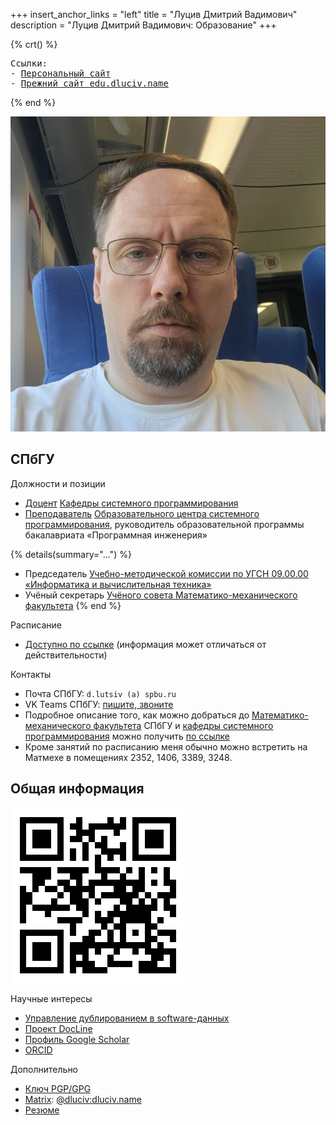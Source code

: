 +++
insert_anchor_links = "left"
title = "Луцив Дмитрий Вадимович"
description = "Луцив Дмитрий Вадимович: Образование"
+++

{% crt() %}
<pre>
Ссылки:
- <a href="https://dluciv.name/?utm_source=edu.dluciv.name&utm_campaign=dluciv.name_domain">Персональный сайт</a>
- <a href="https://sites.google.com/view/edu2018-dluciv-name?utm_source=edu.dluciv.name&utm_campaign=dluciv.name_domain">Прежний сайт edu.dluciv.name</a>
</pre>
{% end %}

![Д.В. Луцив (2025)](images/dluciv-2025.jpg#end)

## СПбГУ

Должности и позиции

- [Доцент](https://se.math.spbu.ru/department/staff.html) [Кафедры системного программирования](https://se.math.spbu.ru/)
- [Преподаватель](https://pureportal.spbu.ru/ru/organisations/---\(101d8248-e0f3-4205-9d78-05c3051b552c\)/persons.html)
  [Образовательного центра системного программирования](https://spbu.ru/obrazovatelnyy-centr-sistemnogo-programmirovaniya-spbgu),
  руководитель образовательной программы бакалавриата «Программная инженерия»

{% details(summary="...") %}
- Председатель [Учебно-методической комиссии по УГСН 09.00.00 «Информатика и вычислительная техника»](https://spbu.ru/universitet/podrazdeleniya-i-rukovodstvo/uchebno-metodicheskie-komissii/uchebno-metodicheskaya-24)
- Учёный секретарь [Учёного совета Математико-механического факультета](https://spbu.ru/universitet/podrazdeleniya-i-rukovodstvo/uchenye-sovety/uchenyy-sovet-matematiko-mekhanicheskogo)
{% end %}


Расписание

- [Доступно по ссылке](https://timetable.spbu.ru/WeekEducatorEvents/2760) (информация может отличаться от действительности)

Контакты

- Почта СПбГУ<a href="https://edu-dluciv-name.goatcounter.com/" style="text-decoration: none; color: inherit; font-weight: inherit;">:</a> `d.lutsiv (a) spbu.ru`
- VK Teams СПбГУ: [пишите, звоните](https://myteam.mail.ru/profile/AoLKqqsskmcrQD7yYWs)
- Подробное описание того, как можно добраться до [Математико-механического факультета](http://math.spbu.ru/) СПбГУ и [кафедры системного программирования](https://se.math.spbu.ru/) можно получить [по ссылке](https://se.math.spbu.ru/contacts.html)
- Кроме занятий по расписанию меня обычно можно встретить на Матмехе в помещениях
  2352, 1406, 3389, 3248.

## Общая информация

![This QR](images/qr-edu-dluciv-name.png#end)

Научные интересы

- [Управление дублированием в software-данных](http://spisok.math.spbu.ru/2019/p10.asp)
- [Проект DocLine](https://docline.github.io/)
- [Профиль Google Scholar](https://scholar.google.ru/citations?user=oxXVc4oAAAAJ)
- [ORCID](https://orcid.org/0000-0002-6332-2360)

Дополнительно

- [Ключ PGP/GPG](http://www.dluciv.name/files/dluciv-pub.asc)
- [Matrix](https://en.wikipedia.org/wiki/Matrix_%28communication_protocol%29): [\@dluciv:dluciv.name](https://matrix.to/#/@dluciv:dluciv.name)
- [Резюме](https://www.linkedin.com/in/dmitry-luciv-01483235/)
